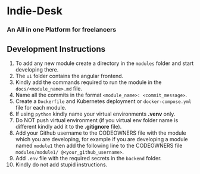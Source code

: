 # Indie-Desk
### An All in one Platform for freelancers

## Development Instructions

1. To add any new module create a directory in the ``modules`` folder and start developing there.
2. The ``ui`` folder contains the angular frontend.
3. Kindly add the commands required to run the module in the ``docs/<module_name>.md`` file.
4. Name all the commits in the format ``<module_name>: <commit_message>``.
5. Create a ``Dockerfile`` and Kubernetes deployment or ``docker-compose.yml`` file for each module.
6. If using ``python`` kindly name your virtual environments **.venv** only.
7. Do NOT push virtual environment (if you virtual env folder name is different kindly add it to the **.gitignore** file).
8. Add your Github username to the CODEOWNERS file with the module which you are developing, for example if you are developing a module named ``module1`` then add the following line to the CODEOWNERS file ``modules/module1/ @<your_github_username>``.
9. Add ``.env`` file with the required secrets in the ``backend`` folder.
10. Kindly do not add stupid instructions.